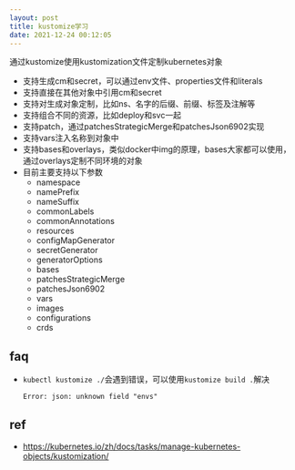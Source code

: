 ```yaml
---
layout: post
title: kustomize学习
date: 2021-12-24 00:12:05
---
```


通过kustomize使用kustomization文件定制kubernetes对象

- 支持生成cm和secret，可以通过env文件、properties文件和literals
- 支持直接在其他对象中引用cm和secret
- 支持对生成对象定制，比如ns、名字的后缀、前缀、标签及注解等
- 支持组合不同的资源，比如deploy和svc一起
- 支持patch，通过patchesStrategicMerge和patchesJson6902实现
- 支持vars注入名称到对象中
- 支持bases和overlays，类似docker中img的原理，bases大家都可以使用，通过overlays定制不同环境的对象
- 目前主要支持以下参数
    - namespace
    - namePrefix
    - nameSuffix
    - commonLabels
    - commonAnnotations
    - resources
    - configMapGenerator
    - secretGenerator
    - generatorOptions
    - bases
    - patchesStrategicMerge
    - patchesJson6902
    - vars
    - images
    - configurations
    - crds

## faq

- `kubectl kustomize ./`会遇到错误，可以使用`kustomize build .`解决

    ```
    Error: json: unknown field "envs"
    ```

## ref

- https://kubernetes.io/zh/docs/tasks/manage-kubernetes-objects/kustomization/
